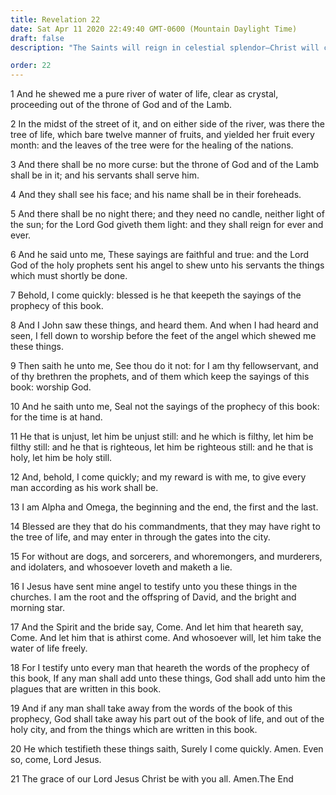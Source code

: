 ```yaml
---
title: Revelation 22
date: Sat Apr 11 2020 22:49:40 GMT-0600 (Mountain Daylight Time)
draft: false
description: "The Saints will reign in celestial splendor—Christ will come, and men will be judged—Blessed are they who keep His commandments."

order: 22
---
```

    
1 And he shewed me a pure river of water of life, clear as crystal, proceeding out of the throne of God and of the Lamb.

2 In the midst of the street of it, and on either side of the river, was there the tree of life, which bare twelve manner of fruits, and yielded her fruit every month: and the leaves of the tree were for the healing of the nations.

3 And there shall be no more curse: but the throne of God and of the Lamb shall be in it; and his servants shall serve him.

4 And they shall see his face; and his name shall be in their foreheads.

5 And there shall be no night there; and they need no candle, neither light of the sun; for the Lord God giveth them light: and they shall reign for ever and ever.

6 And he said unto me, These sayings are faithful and true: and the Lord God of the holy prophets sent his angel to shew unto his servants the things which must shortly be done.

7 Behold, I come quickly: blessed is he that keepeth the sayings of the prophecy of this book.

8 And I John saw these things, and heard them. And when I had heard and seen, I fell down to worship before the feet of the angel which shewed me these things.

9 Then saith he unto me, See thou do it not: for I am thy fellowservant, and of thy brethren the prophets, and of them which keep the sayings of this book: worship God.

10 And he saith unto me, Seal not the sayings of the prophecy of this book: for the time is at hand.

11 He that is unjust, let him be unjust still: and he which is filthy, let him be filthy still: and he that is righteous, let him be righteous still: and he that is holy, let him be holy still.

12 And, behold, I come quickly; and my reward is with me, to give every man according as his work shall be.

13 I am Alpha and Omega, the beginning and the end, the first and the last.

14 Blessed are they that do his commandments, that they may have right to the tree of life, and may enter in through the gates into the city.

15 For without are dogs, and sorcerers, and whoremongers, and murderers, and idolaters, and whosoever loveth and maketh a lie.

16 I Jesus have sent mine angel to testify unto you these things in the churches. I am the root and the offspring of David, and the bright and morning star.

17 And the Spirit and the bride say, Come. And let him that heareth say, Come. And let him that is athirst come. And whosoever will, let him take the water of life freely.

18 For I testify unto every man that heareth the words of the prophecy of this book, If any man shall add unto these things, God shall add unto him the plagues that are written in this book.

19 And if any man shall take away from the words of the book of this prophecy, God shall take away his part out of the book of life, and out of the holy city, and from the things which are written in this book.

20 He which testifieth these things saith, Surely I come quickly. Amen. Even so, come, Lord Jesus.

21 The grace of our Lord Jesus Christ be with you all. Amen.The End
